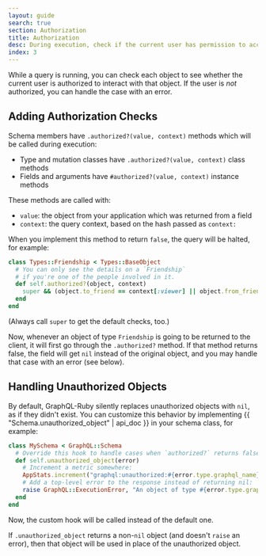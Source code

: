 ```yaml
---
layout: guide
search: true
section: Authorization
title: Authorization
desc: During execution, check if the current user has permission to access retrieved objects.
index: 3
---
```


While a query is running, you can check each object to see whether the current user is authorized to interact with that object. If the user is _not_ authorized, you can handle the case with an error.

## Adding Authorization Checks

Schema members have `.authorized?(value, context)` methods which will be called during execution:

- Type and mutation classes have `.authorized?(value, context)` class methods
- Fields and arguments have `#authorized?(value, context)` instance methods

These methods are called with:

- `value`: the object from your application which was returned from a field
- `context`: the query context, based on the hash passed as `context:`

When you implement this method to return `false`, the query will be halted, for example:

```ruby
class Types::Friendship < Types::BaseObject
  # You can only see the details on a `Friendship`
  # if you're one of the people involved in it.
  def self.authorized?(object, context)
    super && (object.to_friend == context[:viewer] || object.from_friend == context[:viewer])
  end
end
```

(Always call `super` to get the default checks, too.)

Now, whenever an object of type `Friendship` is going to be returned to the client, it will first go through the `.authorized?` method. If that method returns false, the field will get `nil` instead of the original object, and you may handle that case with an error (see below).

## Handling Unauthorized Objects

By default, GraphQL-Ruby silently replaces unauthorized objects with `nil`, as if they didn't exist. You can customize this behavior by implementing {{ "Schema.unauthorized_object" | api_doc }} in your schema class, for example:

```ruby
class MySchema < GraphQL::Schema
  # Override this hook to handle cases when `authorized?` returns false:
  def self.unauthorized_object(error)
    # Increment a metric somewhere:
    AppStats.increment("graphql:unauthorized:#{error.type.graphql_name}:#{error.object.class.name}")
    # Add a top-level error to the response instead of returning nil:
    raise GraphQL::ExecutionError, "An object of type #{error.type.graphql_name} was hidden due to permissions"
  end
end
```

Now, the custom hook will be called instead of the default one.

If `.unauthorized_object` returns a non-`nil` object (and doesn't `raise` an error), then that object will be used in place of the unauthorized object.
